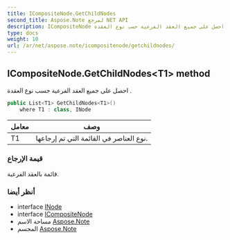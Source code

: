 ```yaml
---
title: ICompositeNode.GetChildNodes
second_title: Aspose.Note لمرجع NET API
description: ICompositeNode طريقة. احصل على جميع العقد الفرعية حسب نوع العقدة .
type: docs
weight: 10
url: /ar/net/aspose.note/icompositenode/getchildnodes/
---
```

## ICompositeNode.GetChildNodes&lt;T1&gt; method

احصل على جميع العقد الفرعية حسب نوع العقدة .

```csharp
public List<T1> GetChildNodes<T1>()
    where T1 : class, INode
```

| معامل | وصف |
| --- | --- |
| T1 | نوع العناصر في القائمة التي تم إرجاعها. |

### قيمة الإرجاع

قائمة بالعقد الفرعية.

### أنظر أيضا

* interface [INode](../../inode/)
* interface [ICompositeNode](../)
* مساحة الاسم [Aspose.Note](../../icompositenode/)
* المجسم [Aspose.Note](../../../)


